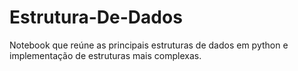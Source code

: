 # Estrutura-De-Dados
Notebook que reúne as principais estruturas de dados em python e implementação de estruturas mais complexas.
